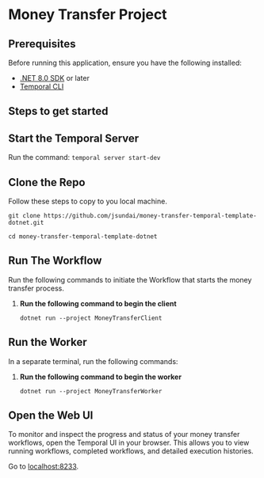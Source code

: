 # Money Transfer Project

## Prerequisites

Before running this application, ensure you have the following installed:

* [.NET 8.0 SDK](https://dotnet.microsoft.com/en-us/download/dotnet/8.0) or later
* [Temporal CLI](https://learn.temporal.io/getting_started/dotnet/dev_environment/)

## Steps to get started

## Start the Temporal Server
Run the command: 
`temporal server start-dev`

## Clone the Repo
Follow these steps to copy to you local machine. 

```
git clone https://github.com/jsundai/money-transfer-temporal-template-dotnet.git

cd money-transfer-temporal-template-dotnet
```

## Run The Workflow 
Run the following commands to initiate the Workflow that starts the money transfer process.
   
1. **Run the following command to begin the client**

   ```
   dotnet run --project MoneyTransferClient
   ```

## Run the Worker
In a separate terminal, run the following commands: 

1. **Run the following command to begin the worker**
   
   ```
   dotnet run --project MoneyTransferWorker

## Open the Web UI 
To monitor and inspect the progress and status of your money transfer workflows, open the Temporal UI in your browser. This allows you to view running workflows, completed workflows, and detailed execution histories.

Go to [localhost:8233](http://localhost:8233/). 
